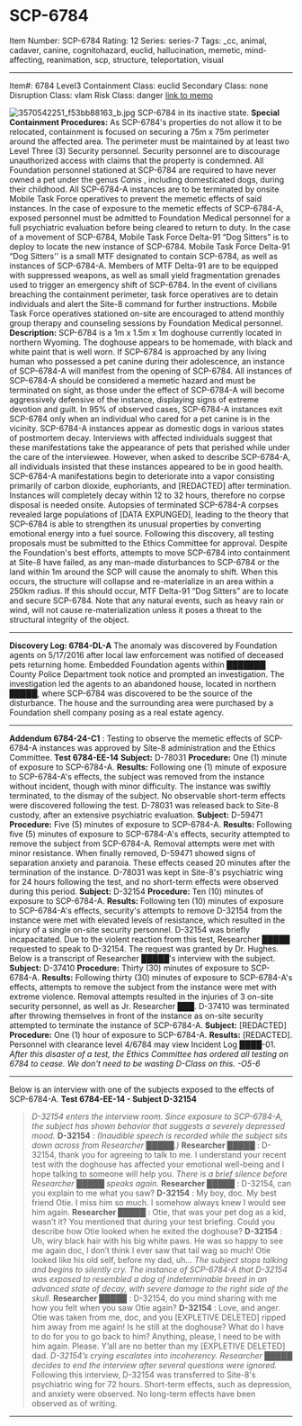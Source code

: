 # SCP-6784
Item Number: SCP-6784
Rating: 12
Series: series-7
Tags: _cc, animal, cadaver, canine, cognitohazard, euclid, hallucination, memetic, mind-affecting, reanimation, scp, structure, teleportation, visual

---

Item#: 6784
Level3
Containment Class:
euclid
Secondary Class:
none
Disruption Class:
vlam
Risk Class:
danger
[link to memo](/classification-committee-memo)  

![3570542251_f53bb88163_b.jpg](https://live.staticflickr.com/3326/3570542251_f53bb88163_b.jpg)
SCP-6784 in its inactive state.
**Special Containment Procedures:** As SCP-6784's properties do not allow it to be relocated, containment is focused on securing a 75m x 75m perimeter around the affected area. The perimeter must be maintained by at least two Level Three (3) Security personnel. Security personnel are to discourage unauthorized access with claims that the property is condemned. All Foundation personnel stationed at SCP-6784 are required to have never owned a pet under the genus _Canis_ , including domesticated dogs, during their childhood. All SCP-6784-A instances are to be terminated by onsite Mobile Task Force operatives to prevent the memetic effects of said instances. In the case of exposure to the memetic effects of SCP-6784-A, exposed personnel must be admitted to Foundation Medical personnel for a full psychiatric evaluation before being cleared to return to duty. In the case of a movement of SCP-6784, Mobile Task Force Delta-91 “Dog Sitters” is to deploy to locate the new instance of SCP-6784.
Mobile Task Force Delta-91 “Dog Sitters'' is a small MTF designated to contain SCP-6784, as well as instances of SCP-6784-A. Members of MTF Delta-91 are to be equipped with suppressed weapons, as well as small yield fragmentation grenades used to trigger an emergency shift of SCP-6784. In the event of civilians breaching the containment perimeter, task force operatives are to detain individuals and alert the Site-8 command for further instructions. Mobile Task Force operatives stationed on-site are encouraged to attend monthly group therapy and counseling sessions by Foundation Medical personnel.
**Description:** SCP-6784 is a 1m x 1.5m x 1m doghouse currently located in northern Wyoming. The doghouse appears to be homemade, with black and white paint that is well worn. If SCP-6784 is approached by any living human who possessed a pet canine during their adolescence, an instance of SCP-6784-A will manifest from the opening of SCP-6784. All instances of SCP-6784-A should be considered a memetic hazard and must be terminated on sight, as those under the effect of SCP-6784-A will become aggressively defensive of the instance, displaying signs of extreme devotion and guilt. In 95% of observed cases, SCP-6784-A instances exit SCP-6784 only when an individual who cared for a pet canine is in the vicinity.
SCP-6784-A instances appear as domestic dogs in various states of postmortem decay. Interviews with affected individuals suggest that these manifestations take the appearance of pets that perished while under the care of the interviewee. However, when asked to describe SCP-6784-A, all individuals insisted that these instances appeared to be in good health. SCP-6784-A manifestations begin to deteriorate into a vapor consisting primarily of carbon dioxide, euphoriants, and [REDACTED] after termination. Instances will completely decay within 12 to 32 hours, therefore no corpse disposal is needed onsite. Autopsies of terminated SCP-6784-A corpses revealed large populations of [DATA EXPUNGED], leading to the theory that SCP-6784 is able to strengthen its unusual properties by converting emotional energy into a fuel source. Following this discovery, all testing proposals must be submitted to the Ethics Committee for approval.
Despite the Foundation's best efforts, attempts to move SCP-6784 into containment at Site-8 have failed, as any man-made disturbances to SCP-6784 or the land within 1m around the SCP will cause the anomaly to shift. When this occurs, the structure will collapse and re-materialize in an area within a 250km radius. If this should occur, MTF Delta-91 “Dog Sitters” are to locate and secure SCP-6784. Note that any natural events, such as heavy rain or wind, will not cause re-materialization unless it poses a threat to the structural integrity of the object.
* * *
**Discovery Log: 6784-DL-A**
The anomaly was discovered by Foundation agents on 5/17/2016 after local law enforcement was notified of deceased pets returning home. Embedded Foundation agents within ███████ County Police Department took notice and prompted an investigation. The investigation led the agents to an abandoned house, located in northern █████, where SCP-6784 was discovered to be the source of the disturbance. The house and the surrounding area were purchased by a Foundation shell company posing as a real estate agency.
* * *
**Addendum 6784-24-C1** : Testing to observe the memetic effects of SCP-6784-A instances was approved by Site-8 administration and the Ethics Committee.
**Test 6784-EE-14**
**Subject:** D-78031
**Procedure:** One (1) minute of exposure to SCP-6784-A.
**Results:** Following one (1) minute of exposure to SCP-6784-A's effects, the subject was removed from the instance without incident, though with minor difficulty. The instance was swiftly terminated, to the dismay of the subject. No observable short-term effects were discovered following the test. D-78031 was released back to Site-8 custody, after an extensive psychiatric evaluation.
**Subject:** D-59471
**Procedure:** Five (5) minutes of exposure to SCP-6784-A.
**Results:** Following five (5) minutes of exposure to SCP-6784-A's effects, security attempted to remove the subject from SCP-6784-A. Removal attempts were met with minor resistance. When finally removed, D-59471 showed signs of separation anxiety and paranoia. These effects ceased 20 minutes after the termination of the instance. D-78031 was kept in Site-8's psychiatric wing for 24 hours following the test, and no short-term effects were observed during this period.
**Subject:** D-32154
**Procedure:** Ten (10) minutes of exposure to SCP-6784-A.
**Results:** Following ten (10) minutes of exposure to SCP-6784-A's effects, security's attempts to remove D-32154 from the instance were met with elevated levels of resistance, which resulted in the injury of a single on-site security personnel. D-32154 was briefly incapacitated. Due to the violent reaction from this test, Researcher █████ requested to speak to D-32154. The request was granted by Dr. Hughes. Below is a transcript of Researcher █████'s interview with the subject.
**Subject:** D-37410
**Procedure:** Thirty (30) minutes of exposure to SCP-6784-A.
**Results:** Following thirty (30) minutes of exposure to SCP-6784-A's effects, attempts to remove the subject from the instance were met with extreme violence. Removal attempts resulted in the injuries of 3 on-site security personnel, as well as Jr. Researcher ███. D-37410 was terminated after throwing themselves in front of the instance as on-site security attempted to terminate the instance of SCP-6784-A.
**Subject:** [REDACTED]
**Procedure:** One (1) hour of exposure to SCP-6784-A.
**Results:** [REDACTED]. Personnel with clearance level 4/6784 may view Incident Log ████-01.
_After this disaster of a test, the Ethics Committee has ordered all testing on 6784 to cease. We don't need to be wasting D-Class on this. -O5-6_
* * *
Below is an interview with one of the subjects exposed to the effects of SCP-6784-A.
**Test 6784-EE-14 - Subject D-32154**
> _D-32154 enters the interview room. Since exposure to SCP-6784-A, the subject has shown behavior that suggests a severely depressed mood._
> **D-32154** : _(Inaudible speech is recorded while the subject sits down across from Researcher █████.)_
> **Researcher █████** : D-32154, thank you for agreeing to talk to me. I understand your recent test with the doghouse has affected your emotional well-being and I hope talking to someone will help you.
> _There is a brief silence before Researcher █████ speaks again._
> **Researcher █████** : D-32154, can you explain to me what you saw?
> **D-32154** : My boy, doc. My best friend Otie. I miss him so much. I somehow always knew I would see him again.
> **Researcher █████** : Otie, that was your pet dog as a kid, wasn’t it? You mentioned that during your test briefing. Could you describe how Otie looked when he exited the doghouse?
> **D-32154** : Uh, wiry black hair with his big white paws. He was so happy to see me again doc, I don’t think I ever saw that tail wag so much! Otie looked like his old self, before my dad, uh…
> _The subject stops talking and begins to silently cry. The instance of SCP-6784-A that D-32154 was exposed to resembled a dog of indeterminable breed in an advanced state of decay, with severe damage to the right side of the skull._
> **Researcher █████** : D-32154, do you mind sharing with me how you felt when you saw Otie again?
> **D-32154** : Love, and anger. Otie was taken from me, doc, and you [EXPLETIVE DELETED] ripped him away from me again! Is he still at the doghouse? What do I have to do for you to go back to him? Anything, please, I need to be with him again. Please. Y’all are no better than my [EXPLETIVE DELETED] dad.
> _D-32154’s crying escalates into incoherency. Researcher █████ decides to end the interview after several questions were ignored._
Following this interview, D-32154 was transferred to Site-8's psychiatric wing for 72 hours. Short-term effects, such as depression, and anxiety were observed. No long-term effects have been observed as of writing.
* * *